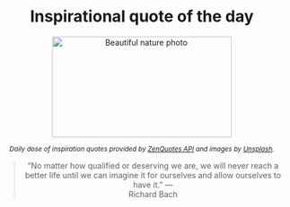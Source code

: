 
<div align="center">

# Inspirational quote of the day

<img src="./data/photo.jpeg" alt="Beautiful nature photo" width="320" height="180">

<sub><i>Daily dose of inspiration quotes provided by [ZenQuotes API](https://zenquotes.io/) and images by [Unsplash](https://unsplash.com/).</i></sub>


<blockquote>&ldquo;No matter how qualified or deserving we are, we will never reach a better life until we can imagine it for ourselves and allow ourselves to have it.&rdquo; &mdash; <footer>Richard Bach</footer></blockquote>

</div>

